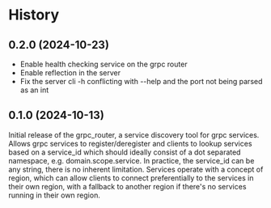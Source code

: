 # History

## 0.2.0 (2024-10-23)

* Enable health checking service on the grpc router
* Enable reflection in the server
* Fix the server cli -h conflicting with --help and the port not being parsed as an int

## 0.1.0 (2024-10-13)

Initial release of the grpc_router, a service discovery tool for grpc services.
Allows grpc services to register/deregister and clients to lookup services based on a service_id which
should ideally consist of a dot separated namespace, e.g. domain.scope.service. In practice, the service_id
can be any string, there is no inherent limitation.
Services operate with a concept of region, which can allow clients to connect preferentially to the services
in their own region, with a fallback to another region if there's no services running in their own region.
